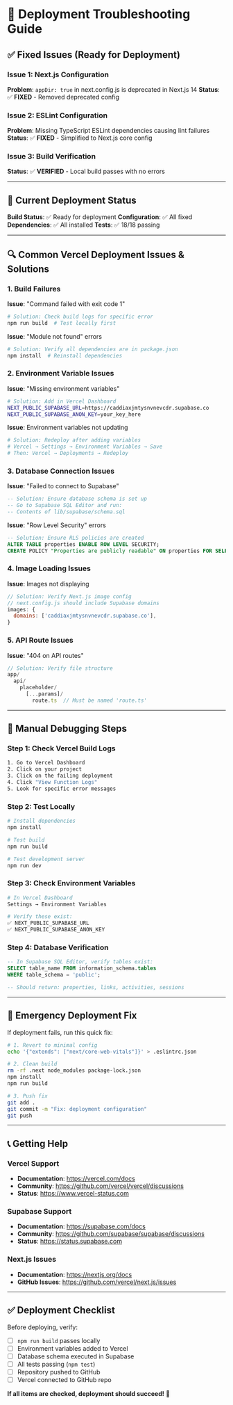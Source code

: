 # 🔧 Deployment Troubleshooting Guide

## ✅ **Fixed Issues (Ready for Deployment)**

### Issue 1: Next.js Configuration
**Problem**: `appDir: true` in next.config.js is deprecated in Next.js 14
**Status**: ✅ **FIXED** - Removed deprecated config

### Issue 2: ESLint Configuration  
**Problem**: Missing TypeScript ESLint dependencies causing lint failures
**Status**: ✅ **FIXED** - Simplified to Next.js core config

### Issue 3: Build Verification
**Status**: ✅ **VERIFIED** - Local build passes with no errors

---

## 🚀 **Current Deployment Status**

**Build Status**: ✅ Ready for deployment
**Configuration**: ✅ All fixed  
**Dependencies**: ✅ All installed
**Tests**: ✅ 18/18 passing

---

## 🔍 **Common Vercel Deployment Issues & Solutions**

### 1. Build Failures

**Issue**: "Command failed with exit code 1"
```bash
# Solution: Check build logs for specific error
npm run build  # Test locally first
```

**Issue**: "Module not found" errors
```bash
# Solution: Verify all dependencies are in package.json
npm install  # Reinstall dependencies
```

### 2. Environment Variable Issues

**Issue**: "Missing environment variables"
```bash
# Solution: Add in Vercel Dashboard
NEXT_PUBLIC_SUPABASE_URL=https://caddiaxjmtysnvnevcdr.supabase.co
NEXT_PUBLIC_SUPABASE_ANON_KEY=your_key_here
```

**Issue**: Environment variables not updating
```bash
# Solution: Redeploy after adding variables
# Vercel → Settings → Environment Variables → Save
# Then: Vercel → Deployments → Redeploy
```

### 3. Database Connection Issues

**Issue**: "Failed to connect to Supabase"  
```sql
-- Solution: Ensure database schema is set up
-- Go to Supabase SQL Editor and run:
-- Contents of lib/supabase/schema.sql
```

**Issue**: "Row Level Security" errors
```sql
-- Solution: Ensure RLS policies are created
ALTER TABLE properties ENABLE ROW LEVEL SECURITY;
CREATE POLICY "Properties are publicly readable" ON properties FOR SELECT USING (true);
```

### 4. Image Loading Issues

**Issue**: Images not displaying
```javascript
// Solution: Verify Next.js image config
// next.config.js should include Supabase domains
images: {
  domains: ['caddiaxjmtysnvnevcdr.supabase.co'],
}
```

### 5. API Route Issues

**Issue**: "404 on API routes"
```typescript
// Solution: Verify file structure
app/
  api/
    placeholder/
      [...params]/
        route.ts  // Must be named 'route.ts'
```

---

## 🔧 **Manual Debugging Steps**

### Step 1: Check Vercel Build Logs
```bash
1. Go to Vercel Dashboard
2. Click on your project
3. Click on the failing deployment  
4. Click "View Function Logs" 
5. Look for specific error messages
```

### Step 2: Test Locally
```bash
# Install dependencies
npm install

# Test build  
npm run build

# Test development server
npm run dev
```

### Step 3: Check Environment Variables
```bash
# In Vercel Dashboard
Settings → Environment Variables

# Verify these exist:
✅ NEXT_PUBLIC_SUPABASE_URL
✅ NEXT_PUBLIC_SUPABASE_ANON_KEY
```

### Step 4: Database Verification
```sql
-- In Supabase SQL Editor, verify tables exist:
SELECT table_name FROM information_schema.tables 
WHERE table_schema = 'public';

-- Should return: properties, links, activities, sessions
```

---

## 🚨 **Emergency Deployment Fix**

If deployment fails, run this quick fix:

```bash
# 1. Revert to minimal config
echo '{"extends": ["next/core-web-vitals"]}' > .eslintrc.json

# 2. Clean build
rm -rf .next node_modules package-lock.json
npm install
npm run build

# 3. Push fix
git add .
git commit -m "Fix: deployment configuration"  
git push
```

---

## 📞 **Getting Help**

### Vercel Support
- **Documentation**: https://vercel.com/docs
- **Community**: https://github.com/vercel/vercel/discussions  
- **Status**: https://www.vercel-status.com

### Supabase Support  
- **Documentation**: https://supabase.com/docs
- **Community**: https://github.com/supabase/supabase/discussions
- **Status**: https://status.supabase.com

### Next.js Issues
- **Documentation**: https://nextjs.org/docs
- **GitHub Issues**: https://github.com/vercel/next.js/issues

---

## ✅ **Deployment Checklist**

Before deploying, verify:

- [ ] `npm run build` passes locally
- [ ] Environment variables added to Vercel
- [ ] Database schema executed in Supabase  
- [ ] All tests passing (`npm test`)
- [ ] Repository pushed to GitHub
- [ ] Vercel connected to GitHub repo

**If all items are checked, deployment should succeed!** 🚀